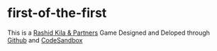 # first-of-the-first

This is a [Rashid Kila & Partners](https://rashid-kila-partners.business.site/?utm_source=gmb&utm_medium=referral) Game Designed and Deloped through
[Github](https://github.com/) and [CodeSandbox](https://codesandbox.io/signin?continue=/dashboard/home)
